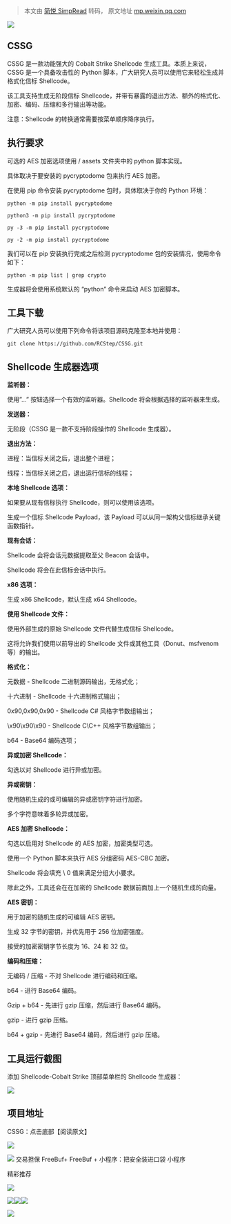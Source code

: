 > 本文由 [简悦 SimpRead](http://ksria.com/simpread/) 转码， 原文地址 [mp.weixin.qq.com](https://mp.weixin.qq.com/s/QNo5BEBGc9dDQ8B2wzVDsg)

![](https://mmbiz.qpic.cn/mmbiz_jpg/qq5rfBadR3ibjBuB7ibc0B2q8MTMx8911Jw2YaNE7TlPyHLmpiasuGpBeKLjCKHnweGCwyR9K8llzmKaSEI9OngoA/640?wx_fmt=jpeg)

CSSG
----

CSSG 是一款功能强大的 Cobalt Strike Shellcode 生成工具。本质上来说，CSSG 是一个具备攻击性的 Python 脚本，广大研究人员可以使用它来轻松生成并格式化信标 Shellcode。

该工具支持生成无阶段信标 Shellcode，并带有暴露的退出方法、额外的格式化、加密、编码、压缩和多行输出等功能。

注意：Shellcode 的转换通常需要按菜单顺序降序执行。

执行要求
----

可选的 AES 加密选项使用 / assets 文件夹中的 python 脚本实现。

具体取决于要安装的 pycryptodome 包来执行 AES 加密。

在使用 pip 命令安装 pycryptodome 包时，具体取决于你的 Python 环境：

```
python -m pip install pycryptodome

python3 -m pip install pycryptodome

py -3 -m pip install pycryptodome

py -2 -m pip install pycryptodome
```

我们可以在 pip 安装执行完成之后检测 pycryptodome 包的安装情况，使用命令如下：

```
python -m pip list | grep crypto
```

生成器将会使用系统默认的 “python” 命令来启动 AES 加密脚本。

工具下载
----

广大研究人员可以使用下列命令将该项目源码克隆至本地并使用：

```
git clone https://github.com/RCStep/CSSG.git
```

Shellcode 生成器选项
---------------

**监听器：**

使用”…” 按钮选择一个有效的监听器。Shellcode 将会根据选择的监听器来生成。

**发送器：**

无阶段（CSSG 是一款不支持阶段操作的 Shellcode 生成器）。

**退出方法：**

进程：当信标关闭之后，退出整个进程；

线程：当信标关闭之后，退出运行信标的线程；

**本地 Shellcode 选项：**

如果要从现有信标执行 Shellcode，则可以使用该选项。

生成一个信标 Shellcode Payload，该 Payload 可以从同一架构父信标继承关键函数指针。

**现有会话：**

Shellcode 会将会话元数据提取至父 Beacon 会话中。

Shellcode 将会在此信标会话中执行。

**x86 选项：**

生成 x86 Shellcode，默认生成 x64 Shellcode。

**使用 Shellcode 文件：**

使用外部生成的原始 Shellcode 文件代替生成信标 Shellcode。

这将允许我们使用以前导出的 Shellcode 文件或其他工具（Donut、msfvenom 等）的输出。

**格式化：**

元数据 - Shellcode 二进制源码输出，无格式化；

十六进制 - Shellcode 十六进制格式输出；

0x90,0x90,0x90 - Shellcode C# 风格字节数组输出；

\x90\x90\x90 - Shellcode C\C++ 风格字节数组输出；

b64 - Base64 编码选项；

**异或加密 Shellcode：**

勾选以对 Shellcode 进行异或加密。

**异或密钥：**

使用随机生成的或可编辑的异或密钥字符进行加密。

多个字符意味着多轮异或加密。

**AES 加密 Shellcode：**

勾选以启用对 Shellcode 的 AES 加密，加密类型可选。

使用一个 Python 脚本来执行 AES 分组密码 AES-CBC 加密。

Shellcode 将会填充 \ 0 值来满足分组大小要求。

除此之外，工具还会在在加密的 Shellcode 数据前面加上一个随机生成的向量。

**AES 密钥：**

用于加密的随机生成的可编辑 AES 密钥。

生成 32 字节的密钥，并优先用于 256 位加密强度。

接受的加密密钥字节长度为 16、24 和 32 位。

**编码和压缩：**

无编码 / 压缩 - 不对 Shellcode 进行编码和压缩。

b64 - 进行 Base64 编码。

Gzip + b64 - 先进行 gzip 压缩，然后进行 Base64 编码。

gzip - 进行 gzip 压缩。

b64 + gzip - 先进行 Base64 编码，然后进行 gzip 压缩。

工具运行截图
------

添加 Shellcode-Cobalt Strike 顶部菜单栏的 Shellcode 生成器：

![](https://mmbiz.qpic.cn/mmbiz_jpg/qq5rfBadR3ibjBuB7ibc0B2q8MTMx8911JJ0iapZ8RyBLAxf4thokvZnnYK6dibibiahpKzj6A6ru2Iuic61uDJaqEiaiaw/640?wx_fmt=jpeg)

项目地址
----

CSSG：点击底部【阅读原文】  

![](https://mmbiz.qpic.cn/mmbiz_gif/qq5rfBadR38Tm7G07JF6t0KtSAuSbyWtgFA8ywcatrPPlURJ9sDvFMNwRT0vpKpQ14qrYwN2eibp43uDENdXxgg/640?wx_fmt=gif)

![](http://mmbiz.qpic.cn/mmbiz_png/3Uce810Z1ibJ71wq8iaokyw684qmZXrhOEkB72dq4AGTwHmHQHAcuZ7DLBvSlxGyEC1U21UMgSKOxDGicUBM7icWHQ/640?wx_fmt=png&wxfrom=200) 交易担保 FreeBuf+ FreeBuf + 小程序：把安全装进口袋 小程序

精彩推荐

  

  

  

  

****![](https://mmbiz.qpic.cn/mmbiz_jpg/qq5rfBadR3ib2xibAss1xbykgjtgKvut2LUribibnyiaBpicTkS10Asn4m4HgpknoH9icgqE0b0TVSGfGzs0q8sJfWiaFg/640?wx_fmt=jpeg)****

  

  

[![](https://mmbiz.qpic.cn/mmbiz_png/qq5rfBadR3ibjBuB7ibc0B2q8MTMx8911JkP8Bquuj2b0zbxP9zcKIicfjCZSt2Ab913DdM0bQ3kiaeDQs1SkIH73w/640?wx_fmt=png)](https://mp.weixin.qq.com/s?__biz=Mzg2MTAwNzg1Ng==&mid=2247485679&idx=1&sn=98231f665beaa2e51e310868a842bf49&scene=21#wechat_redirect)[![](https://mmbiz.qpic.cn/mmbiz_png/qq5rfBadR38uc7ftXsPQPBCzNev5v295tWuoUWzRmpFgGEWkSMyRdicXrAbIHWIIuQNIBzdjfZfsNsJc8BbuNHw/640?wx_fmt=png)](https://mp.weixin.qq.com/s?__biz=Mzg2MTAwNzg1Ng==&mid=2247485648&idx=1&sn=5541b19c332754ec2073879966e6b181&scene=21#wechat_redirect)[![](https://mmbiz.qpic.cn/mmbiz_png/qq5rfBadR3ibySoIcGyJ8fyeXpPZqDCtqzgGnDIvw4TibfiamtaiaefSyadfFicibn6M3eKvI3R8zJVJHnz3KSakfTyA/640?wx_fmt=png)](https://mp.weixin.qq.com/s?__biz=Mzg2MTAwNzg1Ng==&mid=2247485625&idx=1&sn=26d16959e57236013380498fe93b1ddd&scene=21#wechat_redirect)

**************![](https://mmbiz.qpic.cn/mmbiz_gif/qq5rfBadR3icF8RMnJbsqatMibR6OicVrUDaz0fyxNtBDpPlLfibJZILzHQcwaKkb4ia57xAShIJfQ54HjOG1oPXBew/640?wx_fmt=gif)**************
